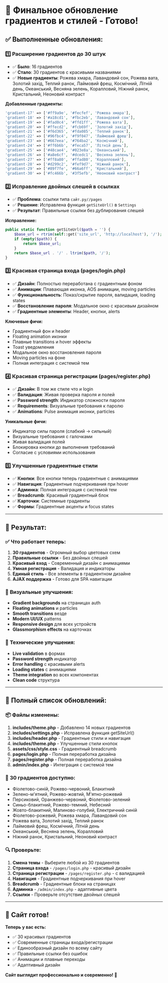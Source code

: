 # 🌈 Финальное обновление градиентов и стилей - Готово!

## ✅ **Выполненные обновления:**

### 1️⃣ **Расширение градиентов до 30 штук**
- ✅ **Было**: 16 градиентов
- ✅ **Стало**: 30 градиентов с красивыми названиями
- ✅ **Новые градиенты**: Рожева хмара, Лавандовий сон, Рожева вата, Золотий захід, Теплий ранок, Лаймовий фреш, Космічний, Літній день, Океанський, Весняна зелень, Коралловий, Ніжний ранок, Кристальний, Неоновий контраст

**Добавленные градиенты:**
```php
'gradient-17' => ['#ff9a9e', '#fecfef', 'Рожева хмара'],
'gradient-18' => ['#a18cd1', '#fbc2eb', 'Лавандовий сон'],
'gradient-19' => ['#fad0c4', '#ffd1ff', 'Рожева вата'],
'gradient-20' => ['#ffecd2', '#fcb69f', 'Золотий захід'],
'gradient-21' => ['#f6d365', '#fda085', 'Теплий ранок'],
'gradient-22' => ['#96fbc4', '#f9f047', 'Лаймовий фреш'],
'gradient-23' => ['#667eea', '#764ba2', 'Космічний'],
'gradient-24' => ['#ff6b6b', '#feca57', 'Літній день'],
'gradient-25' => ['#48cae4', '#023e8a', 'Океанський'],
'gradient-26' => ['#a8e6cf', '#dcedc1', 'Весняна зелень'],
'gradient-27' => ['#ff8a80', '#ffad80', 'Коралловий'],
'gradient-28' => ['#d299c2', '#fef9d7', 'Ніжний ранок'],
'gradient-29' => ['#89f7fe', '#66a6ff', 'Кристальний'],
'gradient-30' => ['#fc466b', '#3f5efb', 'Неоновий контраст']
```

### 2️⃣ **Исправление двойных слешей в ссылках**
- ✅ **Проблема**: ссылки типа `сайт.ру//pages`
- ✅ **Решение**: Исправлена функция `getSiteUrl()` в `Settings`
- ✅ **Результат**: Правильные ссылки без дублирования слешей

**Исправление:**
```php
public static function getSiteUrl($path = '') {
    $base_url = rtrim(self::get('site_url', 'http://localhost'), '/');
    if (empty($path)) {
        return $base_url;
    }
    return $base_url . '/' . ltrim($path, '/');
}
```

### 3️⃣ **Красивая страница входа (pages/login.php)**
- ✅ **Дизайн**: Полностью переработана с градиентным фоном
- ✅ **Анимации**: Плавающая иконка, AOS анимации, moving particles
- ✅ **Функциональность**: Показ/скрытие пароля, валидация, loading states
- ✅ **Восстановление пароля**: Модальное окно с красивым дизайном
- ✅ **Градиентные элементы**: Header, кнопки, alerts

**Ключевые фичи:**
- Градиентный фон и header
- Floating animation иконки
- Плавные transitions и hover эффекты
- Toast уведомления
- Модальное окно восстановления пароля
- Moving particles на фоне
- Полная интеграция с системой тем

### 4️⃣ **Красивая страница регистрации (pages/register.php)**
- ✅ **Дизайн**: В том же стиле что и login
- ✅ **Валидация**: Живая проверка пароля и полей
- ✅ **Password strength**: Индикатор сложности пароля
- ✅ **Requirements**: Визуальные требования к паролю
- ✅ **Animations**: Pulse анимация иконки, particles

**Уникальные фичи:**
- Индикатор силы пароля (слабкий → сильный)
- Визуальные требования с галочками
- Живая валидация полей
- Блокировка кнопки до выполнения требований
- Согласие с условиями использования

### 5️⃣ **Улучшенные градиентные стили**
- ✅ **Кнопки**: Все кнопки теперь градиентные с анимациями
- ✅ **Навигация**: Градиентные подчеркивания при hover
- ✅ **Админка**: Полная интеграция с системой тем
- ✅ **Breadcrumb**: Красивый градиентный блок
- ✅ **Карточки**: Системные градиенты
- ✅ **Формы**: Градиентные акценты и focus states

---

## 🎯 **Результат:**

### ✅ **Что работает теперь:**
1. **30 градиентов** - Огромный выбор цветовых схем
2. **Правильные ссылки** - Без двойных слешей
3. **Красивый вход** - Современный дизайн с анимациями
4. **Умная регистрация** - Валидация и индикаторы
5. **Единый стиль** - Все элементы в градиентном дизайне
6. **AJAX поддержка** - Готово для SPA навигации

### 🎨 **Визуальные улучшения:**
- **Gradient backgrounds** на страницах auth
- **Floating animations** и particles
- **Smooth transitions** везде
- **Modern UI/UX** patterns
- **Responsive design** для всех устройств
- **Glassmorphism effects** на карточках

### 🔧 **Технические улучшения:**
- **Live validation** в формах
- **Password strength** индикатор
- **Error handling** с красивыми alerts
- **Loading states** с анимациями
- **Theme integration** во всех компонентах
- **Clean code** структура

---

## 🎊 **Полный список обновлений:**

### 📦 **Файлы изменены:**
1. **includes/theme.php** - Добавлено 14 новых градиентов
2. **includes/settings.php** - Исправлена функция getSiteUrl()
3. **includes/header.php** - Градиентные стили и навигация
4. **includes/theme.php** - Улучшенные стили кнопок
5. **assets/css/style.css** - Градиентный breadcrumb
6. **pages/login.php** - Полная переработка дизайна
7. **pages/register.php** - Полная переработка дизайна
8. **admin/index.php** - Интеграция с системой тем

### 🌈 **30 градиентов доступно:**
- Фіолетово-синій, Рожево-червоний, Блакитний
- Зелено-м'ятний, Рожево-жовтий, М'ятно-рожевий
- Персиковий, Оранжево-червоний, Фіолетово-зелений
- Синьо-блакитний, Рожево-темний, Небесний
- Жовто-блакитний, Малиново-голубий, Електричний синій
- Фіолетово-рожевий, Рожева хмара, Лавандовий сон
- Рожева вата, Золотий захід, Теплий ранок
- Лаймовий фреш, Космічний, Літній день
- Океанський, Весняна зелень, Коралловий
- Ніжний ранок, Кристальний, Неоновий контраст

### 🔍 **Проверьте:**
1. **Смена темы** - Выберите любой из 30 градиентов
2. **Страница входа** - `/pages/login.php` - красивый дизайн
3. **Страница регистрации** - `/pages/register.php` - с валидацией
4. **Навигация** - Градиентные подчеркивания при hover
5. **Breadcrumb** - Градиентные блоки на страницах
6. **Админка** - `/admin/index.php` - адаптивные цвета
7. **Ссылки** - Проверьте отсутствие двойных слешей

---

## 🚀 **Сайт готов!**

**Теперь у вас есть:**
- ✅ 30 красивых градиентов
- ✅ Современные страницы входа/регистрации
- ✅ Единообразный дизайн по всему сайту
- ✅ Правильные ссылки без ошибок
- ✅ Анимации и плавные переходы
- ✅ Адаптивный дизайн

**Сайт выглядит профессионально и современно! 🎉**